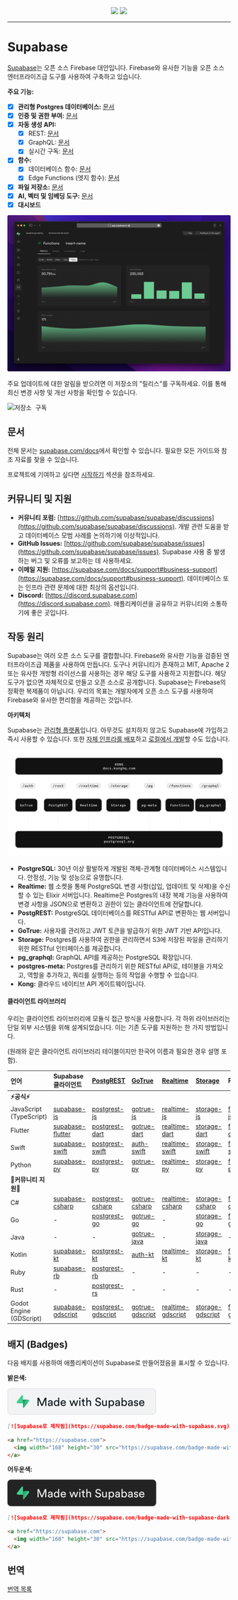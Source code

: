 <p align="center">
<img src="https://user-images.githubusercontent.com/8291514/213727234-cda046d6-28c6-491a-b284-b86c5cede25d.png#gh-light-mode-only">
<img src="https://user-images.githubusercontent.com/8291514/213727225-56186826-bee8-43b5-9b15-86e839d89393.png#gh-dark-mode-only">
</p>

---

# Supabase

[Supabase](https://supabase.com)는 오픈 소스 Firebase 대안입니다.  Firebase와 유사한 기능을 오픈 소스 엔터프라이즈급 도구를 사용하여 구축하고 있습니다.

**주요 기능:**

- [x] **관리형 Postgres 데이터베이스:** [문서](https://supabase.com/docs/guides/database)
- [x] **인증 및 권한 부여:** [문서](https://supabase.com/docs/guides/auth)
- [x] **자동 생성 API:**
    - [x] REST: [문서](https://supabase.com/docs/guides/api)
    - [x] GraphQL: [문서](https://supabase.com/docs/guides/graphql)
    - [x] 실시간 구독: [문서](https://supabase.com/docs/guides/realtime)
- [x] **함수:**
    - [x] 데이터베이스 함수: [문서](https://supabase.com/docs/guides/database/functions)
    - [x] Edge Functions (엣지 함수): [문서](https://supabase.com/docs/guides/functions)
- [x] **파일 저장소:** [문서](https://supabase.com/docs/guides/storage)
- [x] **AI, 벡터 및 임베딩 도구:** [문서](https://supabase.com/docs/guides/ai)
- [x] **대시보드**

![Supabase 대시보드](https://raw.githubusercontent.com/supabase/supabase/master/apps/www/public/images/github/supabase-dashboard.png)

주요 업데이트에 대한 알림을 받으려면 이 저장소의 "릴리스"를 구독하세요. 이를 통해 최신 변경 사항 및 개선 사항을 확인할 수 있습니다.

<kbd><img src="https://raw.githubusercontent.com/supabase/supabase/d5f7f413ab356dc1a92075cb3cee4e40a957d5b1/web/static/watch-repo.gif" alt="저장소 구독"/></kbd>

## 문서

전체 문서는 [supabase.com/docs](https://supabase.com/docs)에서 확인할 수 있습니다. 필요한 모든 가이드와 참조 자료를 찾을 수 있습니다.

프로젝트에 기여하고 싶다면 [시작하기](./../DEVELOPERS.md) 섹션을 참조하세요.

## 커뮤니티 및 지원

*   **커뮤니티 포럼:** [https://github.com/supabase/supabase/discussions](https://github.com/supabase/supabase/discussions).  개발 관련 도움을 받고 데이터베이스 모범 사례를 논의하기에 이상적입니다.
*   **GitHub Issues:** [https://github.com/supabase/supabase/issues](https://github.com/supabase/supabase/issues).  Supabase 사용 중 발생하는 버그 및 오류를 보고하는 데 사용하세요.
*   **이메일 지원:** [https://supabase.com/docs/support#business-support](https://supabase.com/docs/support#business-support). 데이터베이스 또는 인프라 관련 문제에 대한 최상의 옵션입니다.
*   **Discord:** [https://discord.supabase.com](https://discord.supabase.com).  애플리케이션을 공유하고 커뮤니티와 소통하기에 좋은 곳입니다.

## 작동 원리

Supabase는 여러 오픈 소스 도구를 결합합니다.  Firebase와 유사한 기능을 검증된 엔터프라이즈급 제품을 사용하여 만듭니다.  도구나 커뮤니티가 존재하고 MIT, Apache 2 또는 유사한 개방형 라이선스를 사용하는 경우 해당 도구를 사용하고 지원합니다.  해당 도구가 없으면 자체적으로 만들고 오픈 소스로 공개합니다.  Supabase는 Firebase의 정확한 복제품이 아닙니다. 우리의 목표는 개발자에게 오픈 소스 도구를 사용하여 Firebase와 유사한 편리함을 제공하는 것입니다.

**아키텍처**

Supabase는 [관리형 플랫폼](https://supabase.com/dashboard)입니다.  아무것도 설치하지 않고도 Supabase에 가입하고 즉시 사용할 수 있습니다.  또한 [자체 인프라를 배포](https://supabase.com/docs/guides/hosting/overview)하고 [로컬에서 개발](https://supabase.com/docs/guides/local-development)할 수도 있습니다.

![아키텍처](./../apps/docs/public/img/supabase-architecture.svg)

*   **PostgreSQL:** 30년 이상 활발하게 개발된 객체-관계형 데이터베이스 시스템입니다.  안정성, 기능 및 성능으로 유명합니다.
*   **Realtime:** 웹 소켓을 통해 PostgreSQL 변경 사항(삽입, 업데이트 및 삭제)을 수신할 수 있는 Elixir 서버입니다.  Realtime은 Postgres의 내장 복제 기능을 사용하여 변경 사항을 JSON으로 변환하고 권한이 있는 클라이언트에 전달합니다.
*   **PostgREST:** PostgreSQL 데이터베이스를 RESTful API로 변환하는 웹 서버입니다.
*   **GoTrue:** 사용자를 관리하고 JWT 토큰을 발급하기 위한 JWT 기반 API입니다.
*   **Storage:** Postgres를 사용하여 권한을 관리하면서 S3에 저장된 파일을 관리하기 위한 RESTful 인터페이스를 제공합니다.
*   **pg_graphql:** GraphQL API를 제공하는 PostgreSQL 확장입니다.
*   **postgres-meta:** Postgres를 관리하기 위한 RESTful API로, 테이블을 가져오고, 역할을 추가하고, 쿼리를 실행하는 등의 작업을 수행할 수 있습니다.
*   **Kong:** 클라우드 네이티브 API 게이트웨이입니다.

#### 클라이언트 라이브러리

우리는 클라이언트 라이브러리에 모듈식 접근 방식을 사용합니다. 각 하위 라이브러리는 단일 외부 시스템을 위해 설계되었습니다. 이는 기존 도구를 지원하는 한 가지 방법입니다.

(원래와 같은 클라이언트 라이브러리 테이블이지만 한국어 이름과 필요한 경우 설명 포함).

| 언어                       | Supabase 클라이언트                                                    | [PostgREST](https://www.postgresql.org/)                                                                         | [GoTrue](https://github.com/supabase/gotrue)                                                                                | [Realtime](https://github.com/supabase/realtime)                                                                              | [Storage](https://github.com/supabase/storage-api)                                                                                 | Functions                                                                               |
| :-------------------------- | :------------------------------------------------------------------ | :-------------------------------------------------------------------------------- | :------------------------------------------------------------------------------------ | :----------------------------------------------------------------------------------- | :-------------------------------------------------------------------------------------- | :----------------------------------------------------------------------------------- |
| **⚡️공식⚡️**              |                                                                     |                                                                                   |                                                                                      |                                                                                     |                                                                                        |                                                                                      |
| JavaScript (TypeScript)     | [supabase-js](https://github.com/supabase/supabase-js)               | [postgrest-js](https://github.com/supabase/postgrest-js)                             | [gotrue-js](https://github.com/supabase/gotrue-js)                                     | [realtime-js](https://github.com/supabase/realtime-js)                                 | [storage-js](https://github.com/supabase/storage-js)                                   | [functions-js](https://github.com/supabase/functions-js)                             |
| Flutter                     | [supabase-flutter](https://github.com/supabase/supabase-flutter)     | [postgrest-dart](https://github.com/supabase/postgrest-dart)                         | [gotrue-dart](https://github.com/supabase/gotrue-dart)                                 | [realtime-dart](https://github.com/supabase/realtime-dart)                             | [storage-dart](https://github.com/supabase/storage-dart)                               | [functions-dart](https://github.com/supabase/functions-dart)                         |
| Swift                      | [supabase-swift](https://github.com/supabase/supabase-swift)          | [postgrest-swift](https://github.com/supabase/supabase-swift/tree/main/Sources/PostgREST) | [auth-swift](https://github.com/supabase/supabase-swift/tree/main/Sources/Auth)     | [realtime-swift](https://github.com/supabase/supabase-swift/tree/main/Sources/Realtime) | [storage-swift](https://github.com/supabase/supabase-swift/tree/main/Sources/Storage) | [functions-swift](https://github.com/supabase/supabase-swift/tree/main/Sources/Functions) |
| Python                      | [supabase-py](https://github.com/supabase/supabase-py)               | [postgrest-py](https://github.com/supabase/postgrest-py)                             | [gotrue-py](https://github.com/supabase/gotrue-py)                                     | [realtime-py](https://github.com/supabase/realtime-py)                                 | [storage-py](https://github.com/supabase/storage-py)                                   | [functions-py](https://github.com/supabase/functions-py)                             |
| **💚커뮤니티 지원💚**    |                                                                     |                                                                                   |                                                                                      |                                                                                     |                                                                                        |                                                                                      |
| C#                          | [supabase-csharp](https://github.com/supabase-community/supabase-csharp) | [postgrest-csharp](https://github.com/supabase-community/postgrest-csharp)           | [gotrue-csharp](https://github.com/supabase-community/gotrue-csharp)                 | [realtime-csharp](https://github.com/supabase-community/realtime-csharp)             | [storage-csharp](https://github.com/supabase-community/storage-csharp)                 | [functions-csharp](https://github.com/supabase-community/functions-csharp)           |
| Go                          | -                                                                   | [postgrest-go](https://github.com/supabase-community/postgrest-go)                     | [gotrue-go](https://github.com/supabase-community/gotrue-go)                           | -                                                                                   | [storage-go](https://github.com/supabase-community/storage-go)                       | [functions-go](https://github.com/supabase-community/functions-go)                   |
| Java                        | -                                                                   | -                                                                                   | [gotrue-java](https://github.com/supabase-community/gotrue-java)                       | -                                                                                   | [storage-java](https://github.com/supabase-community/storage-java)                   | -                                                                                   |
| Kotlin                      | [supabase-kt](https://github.com/supabase-community/supabase-kt)       | [postgrest-kt](https://github.com/supabase-community/supabase-kt/tree/master/Postgrest) | [auth-kt](https://github.com/supabase-community/supabase-kt/tree/master/Auth)         | [realtime-kt](https://github.com/supabase-community/supabase-kt/tree/master/Realtime)   | [storage-kt](https://github.com/supabase-community/supabase-kt/tree/master/Storage)   | [functions-kt](https://github.com/supabase-community/supabase-kt/tree/master/Functions) |
| Ruby                      | [supabase-rb](https://github.com/supabase-community/supabase-rb)      |      [postgrest-rb](https://github.com/supabase-community/postgrest-rb)                                                                             |    -                                                                                  |        -                                                                            |     -                                                                                 |          -                                                                          |
| Rust                      |      -                                                                 |       [postgrest-rs](https://github.com/supabase-community/postgrest-rs)                                                                            |      -                                                                                 |       -                                                                             |       -                                                                                |         -                                                                           |
| Godot Engine (GDScript)      |   [supabase-gdscript](https://github.com/supabase-community/godot-engine.supabase)                                                                  |        [postgrest-gdscript](https://github.com/supabase-community/postgrest-gdscript)                                                                            |        [gotrue-gdscript](https://github.com/supabase-community/gotrue-gdscript)                                                                                |    [realtime-gdscript](https://github.com/supabase-community/realtime-gdscript)                                                                                  |         [storage-gdscript](https://github.com/supabase-community/storage-gdscript)                                                                                 |  [functions-gdscript](https://github.com/supabase-community/functions-gdscript)                                                                                       |

## 배지 (Badges)

다음 배지를 사용하여 애플리케이션이 Supabase로 만들어졌음을 표시할 수 있습니다.

**밝은색:**

![Supabase로 제작됨](./../apps/www/public/badge-made-with-supabase.svg)

```md
[![Supabase로 제작됨](https://supabase.com/badge-made-with-supabase.svg)](https://supabase.com)
```

```html
<a href="https://supabase.com">
  <img width="168" height="30" src="https://supabase.com/badge-made-with-supabase.svg" alt="Supabase로 제작됨" />
</a>
```

**어두운색:**

![Supabase로 제작됨 (어두운 버전)](./../apps/www/public/badge-made-with-supabase-dark.svg)

```md
[![Supabase로 제작됨](https://supabase.com/badge-made-with-supabase-dark.svg)](https://supabase.com)
```

```html
<a href="https://supabase.com">
  <img width="168" height="30" src="https://supabase.com/badge-made-with-supabase-dark.svg" alt="Supabase로 제작됨" />
</a>
```

## 번역

[번역 목록](./languages.md)
